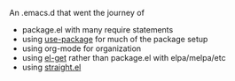 An .emacs.d that went the journey of

  - package.el with many require statements
  - using [use-package](https://github.com/jwiegley/use-package) for much of the package setup
  - using org-mode for organization
  - using [el-get](https://github.com/dimitri/el-get) rather than package.el with elpa/melpa/etc
  - using [straight.el](https://github.com/raxod502/straight.el)
